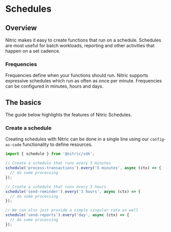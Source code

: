# Schedules

## Overview

Nitric makes it easy to create functions that run on a schedule. Schedules are most useful for batch workloads, reporting and other activities that happen on a set cadence.

### Frequencies

Frequencies define when your functions should run. Nitric supports expressive schedules which run as often as once per minute. Frequencies can be configured in minutes, hours and days.

## The basics

The guide below highlights the features of Nitric Schedules.

### Create a schedule

Creating schedules with Nitric can be done in a single line using our `config-as-code` functionality to define resources.

```javascript
import { schedule } from '@nitric/sdk';

// Create a schedule that runs every 5 minutes
schedule('process-transactions').every('5 minutes', async (ctx) => {
  // do some processing
});

// Create a schedule that runs every 3 hours
schedule('send-reminder').every('3 hours', async (ctx) => {
  // do some processing
});

// We can also just provide a simple singular rate as well
schedule('send-reports').every('day', async (ctx) => {
  // do some processing
});
```

<!-- TODO: add `what's next` section with links to reference pages -->
